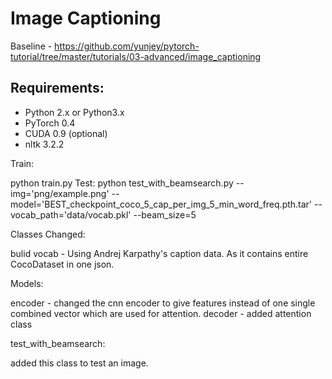 # Image Captioning

Baseline - https://github.com/yunjey/pytorch-tutorial/tree/master/tutorials/03-advanced/image_captioning

## Requirements:
 - Python 2.x or Python3.x
 - PyTorch 0.4
 - CUDA 0.9 (optional)
 - nltk 3.2.2


Train:

python train.py
Test:  python test_with_beamsearch.py --img='png/example.png' --model='BEST_checkpoint_coco_5_cap_per_img_5_min_word_freq.pth.tar' --vocab_path='data/vocab.pkl' --beam_size=5

Classes Changed:

  bulid vocab - Using Andrej Karpathy's caption data. As it contains entire CocoDataset in one json.

Models:

  encoder - changed the cnn encoder to give features instead of one single combined vector which are used for attention.
  decoder - added attention class

test_with_beamsearch:

   added this class to test an image.
